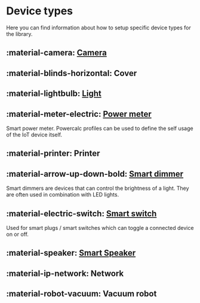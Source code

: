 # Device types

Here you can find information about how to setup specific device types for the library.

## :material-camera: [Camera](camera.md)

## :material-blinds-horizontal: Cover

## :material-lightbulb: [Light](light.md)

## :material-meter-electric: [Power meter](power-meter.md)

Smart power meter. Powercalc profiles can be used to define the self usage of the IoT device itself.

## :material-printer: Printer

## :material-arrow-up-down-bold: [Smart dimmer](smart-dimmer.md)

Smart dimmers are devices that can control the brightness of a light. They are often used in combination with LED lights.

## :material-electric-switch: [Smart switch](smart-switch.md)

Used for smart plugs / smart switches which can toggle a connected device on or off.

## :material-speaker: [Smart Speaker](smart-speaker.md)

## :material-ip-network: Network

## :material-robot-vacuum: Vacuum robot
